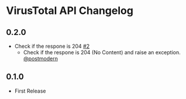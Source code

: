 # VirusTotal API Changelog

## 0.2.0

* Check if the respone is 204 [#2](https://github.com/pwelch/virustotal_api/pull/2)
  * Check if the respone is 204 (No Content) and raise an exception. [@postmodern](https://github.com/postmodern)

## 0.1.0

* First Release
